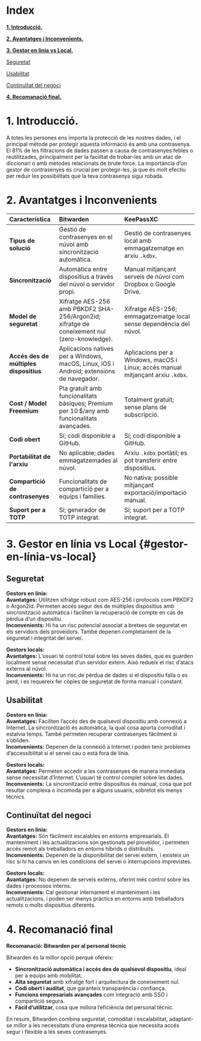 

#### 

# **Index**

[**1\. Introducció.**](#introducció.)

[**2\. Avantatges i Inconvenients.**](#avantatges-i-inconvenients)

[**3\. Gestor en línia vs Local.**](#gestor-en-línia-vs-local)

[Seguretat](#seguretat)

[Usabilitat](#usabilitat)

[Continuïtat del negoci](#continuïtat-del-negoci)

[**4\. Recomanació final.**](#recomanació-final)

# **1. Introducció.**

A totes les persones ens importa la protecció de les nostres dades, i el principal mètode per protegir aquesta informació és amb una contrasenya. El 81% de les filtracions de dades passen a causa de contrasenyes febles o reutilitzades, principalment per la facilitat de trobar-les amb un atac de diccionari o amb mètodes relacionats de brute force.
La importància d’un gestor de contrasenyes és crucial per protegir-les, ja que és molt efectiu per reduir les possibilitats que la teva contrasenya sigui robada.

# **2. Avantatges i Inconvenients**

| Característica | Bitwarden | KeePassXC |
| :---- | :---- | :---- |
| **Tipus de solució** | Gestió de contrasenyes en el núvol amb sincronització automàtica. | Gestió de contrasenyes local amb emmagatzematge en arxiu `.kdbx`. |
| **Sincronització** | Automàtica entre dispositius a través del núvol o servidor propi. | Manual mitjançant serveis de núvol com Dropbox o Google Drive. |
| **Model de seguretat** | Xifratge AES-256 amb PBKDF2 SHA-256/Argon2id; xifratge de coneixement nul (zero-knowledge). | Xifratge AES-256; emmagatzematge local sense dependència del núvol. |
| **Accés des de múltiples dispositius** | Aplicacions natives per a Windows, macOS, Linux, iOS i Android; extensions de navegador. | Aplicacions per a Windows, macOS i Linux; accés manual mitjançant arxiu `.kdbx`. |
| **Cost / Model Freemium** | Pla gratuït amb funcionalitats bàsiques; Premium per 10 $/any amb funcionalitats avançades. | Totalment gratuït; sense plans de subscripció. |
| **Codi obert** | Sí; codi disponible a GitHub. | Sí; codi disponible a GitHub. |
| **Portabilitat de l'arxiu** | No aplicable; dades emmagatzemades al núvol. | Arxiu `.kdbx` portàtil; es pot transferir entre dispositius. |
| **Compartició de contrasenyes** | Funcionalitats de compartició per a equips i famílies. | No nativa; possible mitjançant exportació/importació manual. |
| **Suport per a TOTP** | Sí; generador de TOTP integrat. | Sí; suport per a TOTP integrat. |

# **3. Gestor en línia vs Local** {#gestor-en-línia-vs-local}

## Seguretat

**Gestors en línia:**  
**Avantatges:** Utilitzen xifratge robust com AES-256 i protocols com PBKDF2 o Argon2id. Permeten accés segur des de múltiples dispositius amb sincronització automàtica i faciliten la recuperació de compte en cas de pèrdua d’un dispositiu.  
**Inconvenients:** Hi ha un risc potencial associat a bretxes de seguretat en els servidors dels proveïdors. També depenen completament de la seguretat i integritat del servei.

**Gestors locals:**  
**Avantatges:** L’usuari té control total sobre les seves dades, que es guarden localment sense necessitat d’un servidor extern. Això redueix el risc d’atacs externs al núvol.  
**Inconvenients:** Hi ha un risc de pèrdua de dades si el dispositiu falla o es perd, i es requereix fer còpies de seguretat de forma manual i constant.

## Usabilitat

**Gestors en línia:**  
**Avantatges:** Faciliten l’accés des de qualsevol dispositiu amb connexió a Internet. La sincronització és automàtica, la qual cosa aporta comoditat i estalvia temps. També permeten recuperar contrasenyes fàcilment si s’obliden.  
**Inconvenients:** Depenen de la connexió a Internet i poden tenir problemes d’accessibilitat si el servei cau o està fora de línia.

**Gestors locals:**  
**Avantatges:** Permeten accedir a les contrasenyes de manera immediata sense necessitat d’Internet. L’usuari té control complet sobre les dades.  
**Inconvenients:** La sincronització entre dispositius és manual, cosa que pot resultar complexa o incomoda per a alguns usuaris, sobretot els menys tècnics.

## Continuïtat del negoci

**Gestors en línia:**  
**Avantatges:** Són fàcilment escalables en entorns empresarials. El manteniment i les actualitzacions són gestionats pel proveïdor, i permeten accés remot als treballadors en entorns híbrids o distribuïts.  
**Inconvenients:** Depenen de la disponibilitat del servei extern, i existeix un risc si hi ha canvis en les condicions del servei o interrupcions imprevistes.

**Gestors locals:**  
**Avantatges:** No depenen de serveis externs, oferint més control sobre les dades i processos interns.  
**Inconvenients:** Cal gestionar internament el manteniment i les actualitzacions, i poden ser menys pràctics en entorns amb treballadors remots o molts dispositius diferents.

# **4. Recomanació final**

**Recomanació: Bitwarden per al personal tècnic**

Bitwarden és la millor opció perquè ofereix:

* **Sincronització automàtica i accés des de qualsevol dispositiu**, ideal per a equips amb mobilitat.  
* **Alta seguretat** amb xifratge fort i arquitectura de coneixement nul.  
* **Codi obert i auditat**, que garanteix transparència i confiança.  
* **Funcions empresarials avançades** com integració amb SSO i compartició segura.  
* **Fàcil d’utilitzar**, cosa que millora l’eficiència del personal tècnic.

En resum, Bitwarden combina seguretat, comoditat i escalabilitat, adaptant-se millor a les necessitats d’una empresa tècnica que necessita accés segur i flexible a les seves contrasenyes.

